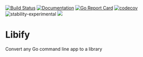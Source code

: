 [![Build Status](https://travis-ci.org/dave/libify.svg?branch=master)](https://travis-ci.org/dave/libify) [![Documentation](https://img.shields.io/badge/godoc-documentation-brightgreen.svg)](https://godoc.org/github.com/dave/libify/decorator) [![Go Report Card](https://goreportcard.com/badge/github.com/dave/libify)](https://goreportcard.com/report/github.com/dave/libify) [![codecov](https://codecov.io/gh/dave/libify/branch/master/graph/badge.svg)](https://codecov.io/gh/dave/libify) ![stability-experimental](https://img.shields.io/badge/stability-experimental-orange.svg) <a href="https://patreon.com/davebrophy" title="Help with my hosting bills using Patreon"><img src="https://img.shields.io/badge/patreon-donate-yellow.svg" style="max-width:100%;"></a>

# Libify

Convert any Go command line app to a library